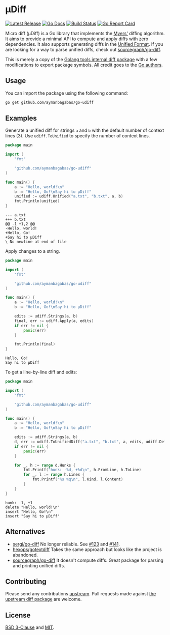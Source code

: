 # µDiff

<p>
<a href="https://github.com/aymanbagabas/go-udiff/releases"><img src="https://img.shields.io/github/release/aymanbagabas/go-udiff.svg" alt="Latest Release"></a>
<a href="https://pkg.go.dev/github.com/aymanbagabas/go-udiff?tab=doc"><img src="https://godoc.org/github.com/golang/gddo?status.svg" alt="Go Docs"></a>
<a href="https://github.com/aymanbagabas/go-udiff/actions"><img src="https://github.com/aymanbagabas/go-udiff/workflows/build/badge.svg" alt="Build Status"></a>
<a href="https://goreportcard.com/report/github.com/aymanbagabas/go-udiff"><img alt="Go Report Card" src="https://goreportcard.com/badge/github.com/aymanbagabas/go-udiff"></a>
</p>

Micro diff (µDiff) is a Go library that implements the
[Myers'](http://www.xmailserver.org/diff2.pdf) diffing algorithm. It aims to
provide a minimal API to compute and apply diffs with zero dependencies. It
also supports generating diffs in the [Unified Format](https://www.gnu.org/software/diffutils/manual/html_node/Unified-Format.html).
If you are looking for a way to parse unified diffs, check out
[sourcegraph/go-diff](https://github.com/sourcegraph/go-diff).

This is merely a copy of the [Golang tools internal diff package](https://github.com/golang/tools/tree/master/internal/diff)
with a few modifications to export package symbols. All credit goes to the [Go authors](https://go.dev/AUTHORS).

## Usage

You can import the package using the following command:

```bash
go get github.com/aymanbagabas/go-udiff
```

## Examples

Generate a unified diff for strings `a` and `b` with the default number of
context lines (3). Use `udiff.ToUnified` to specify the number of context
lines.

```go
package main

import (
    "fmt"

    "github.com/aymanbagabas/go-udiff"
)

func main() {
    a := "Hello, world!\n"
    b := "Hello, Go!\nSay hi to µDiff"
    unified := udiff.Unified("a.txt", "b.txt", a, b)
    fmt.Println(unified)
}
```

```
--- a.txt
+++ b.txt
@@ -1 +1,2 @@
-Hello, world!
+Hello, Go!
+Say hi to µDiff
\ No newline at end of file
```

Apply changes to a string.

```go
package main

import (
    "fmt"

    "github.com/aymanbagabas/go-udiff"
)

func main() {
    a := "Hello, world!\n"
    b := "Hello, Go!\nSay hi to µDiff"

    edits := udiff.Strings(a, b)
    final, err := udiff.Apply(a, edits)
    if err != nil {
        panic(err)
    }

    fmt.Println(final)
}
```

```
Hello, Go!
Say hi to µDiff
```

To get a line-by-line diff and edits:

```go
package main

import (
    "fmt"

    "github.com/aymanbagabas/go-udiff"
)

func main() {
    a := "Hello, world!\n"
    b := "Hello, Go!\nSay hi to µDiff"

    edits := udiff.Strings(a, b)
    d, err := udiff.ToUnifiedDiff("a.txt", "b.txt", a, edits, udiff.DefaultContextLines)
    if err != nil {
        panic(err)
    }

    for _, h := range d.Hunks {
        fmt.Printf("hunk: -%d, +%d\n", h.FromLine, h.ToLine)
        for _, l := range h.Lines {
            fmt.Printf("%s %q\n", l.Kind, l.Content)
        }
    }
}
```

```
hunk: -1, +1
delete "Hello, world!\n"
insert "Hello, Go!\n"
insert "Say hi to µDiff"
```

## Alternatives

- [sergi/go-diff](https://github.com/sergi/go-diff) No longer reliable. See [#123](https://github.com/sergi/go-diff/issues/123) and [#141](https://github.com/sergi/go-diff/pull/141).
- [hexops/gotextdiff](https://github.com/hexops/gotextdiff) Takes the same approach but looks like the project is abandoned.
- [sourcegraph/go-diff](https://github.com/sourcegraph/go-diff) It doesn't compute diffs. Great package for parsing and printing unified diffs.

## Contributing

Please send any contributions [upstream](https://github.com/golang/tools). Pull
requests made against [the upstream diff package](https://github.com/golang/tools/tree/master/internal/diff)
are welcome.

## License

[BSD 3-Clause](./LICENSE-BSD) and [MIT](./LICENSE-MIT).
